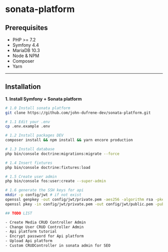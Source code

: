 # sonata-platform

## Prerequisites

- PHP >= 7.2
- Symfony 4.4
- MariaDB 10.3
- Node & NPM
- Composer
- Yarn

---

## Installation

__1. Install Symfony + Sonata platform__

```bash
# 1.0 Install sonata platform
git clone https://github.com/john-dufrene-dev/sonata-platform.git

# 1.1 Edit your .env
cp .env.example .env

# 1.2 Install packages DEV
composer install && npm install && yarn encore production

# 1.3 Install database
php bin/console doctrine:migrations:migrate --force

# 1.4 Insert fixtures
php bin/console doctrine:fixtures:load

# 1.5 Create user admin
php bin/console fos:user:create --super-admin

# 1.6 generate the SSH keys for api
mkdir -p config/jwt # if not exist
openssl genpkey -out config/jwt/private.pem -aes256 -algorithm rsa -pkeyopt rsa_keygen_bits:4096
openssl pkey -in config/jwt/private.pem -out config/jwt/public.pem -pubout

## TODO LIST

- Create Media CRUD Controller Admin
- Change User CRUD Controller Admin
- Api platform tutorial
- Encrypt password for Api platform
- Upload Api platform
- Custom CRUDController in sonata admin for SEO

